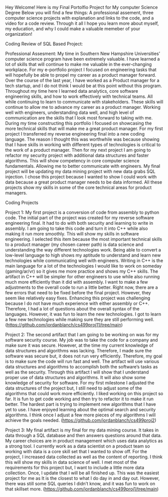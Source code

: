 Hey Welcome! 
Here is my Final Portolfio Project for My computer Science Degree
Below you will find a few things: A professional assement, three computer science projects with explanation and links to the code, and a video for a code review. 
Through it all I hope you learn more about myself, my education, and why I could make a valuable memeber of your organization!

Coding Review of SQL Based Project: 




Professional Assesment: 
My time in Southern New Hampshire Universities’ computer science program have been extremely valuable. I have learned a lot of skills that will continue to make me valuable in the ever-changing workplace. For my e-portfolio project I focused on engineering tasks that will hopefully be able to propel my career as a product manager forward. Over the course of the last year, I have worked as a Product manager for a tech startup, and I do not think I would be at this point without this program. Throughout my time here I learned data analytics, core software engineering skills, and how to work effectively with technical teams. All while continuing to learn to communicate with stakeholders. These skills will continue to allow me to advance my career as a product manager. Working well with engineers, understanding data well, and high level of communication are the skills that I look most forward to taking with me. 
	During my time constructing this portfolio I focused on showcasing the more technical skills that will make me a great product manager. For my first project I transferred my reverse engineering final into a new coding language. The reason I thought this was worthwhile was because showing that I have skills in working with different types of technologies is critical to the work of a product manager. Then for my next project I am going to refactor my security project with additional data structures and faster algorithms. This will show competency in core computer science fundamentals. Allowing me to better communicate with engineers. My final project will be updating my data mining project with new data grabs SQL injection. I chose this project because I wanted to show I could work with data because a great product manager needs to be data informed. All these projects show my skills in some of the core technical areas for product managers.

Coding Projects 

Project 1: My first project is a conversion of code from assembly to python code. The initial part of the project was created for my reverse software engineering final. It had to do with both security and learning to write in assembly. I am going to take this code and turn it into C++ while also making it run more smoothly. This will show my skills in software engineering. I selected this item because the most important technical skills to a product manager (my chosen career path) is data science and understanding the way different technologies work. Being able to convert a low-level language to high shows my aptitude to understand and learn new technologies while communicating well with engineers. Writing in C++ is the main language for a lot of the technologies I would like to work on someday (gaming/ar/vr) so it gives me more practice and shows my C++ skills. The artifact in C++ will be simpler for other engineers to use while also running much more efficiently than it did with assembly. I want to make a few adjustments to the overall code to run a little better. Right now, there are a few errors that need to be fixed before the final project. However, they seem like relatively easy fixes. Enhancing this project was challenging because I do not have much experience with either assembly or C++. Therefore, I had a lot of questions about the overall syntax of the languages. However, it was fun to learn the new technologies. I got to learn a few new technologies while making sure they are still performing well. (https://github.com/jordanblanch/cs499proj11/tree/main)

Project 2: The second artifact that I am going to be working on was for my software security course. My job was to take the code for a company and make sure it was secure. However, at the time my current knowledge of data structures and algorithms was lacking. Therefore, I made sure the software was secure but, it does not run very efficiently. Therefore, my goal is to make sure the code will run fast and well. The artifact will use various data structures and algorithms to accomplish both the software’s tasks as well as the security. Through this artifact I will show that I understand proper use of data structures and algorithms. It will also show some knowledge of security for software. For my first milestone I adjusted the data structures of the project but, I still need to adjust some of the algorithms that could work more efficiently. I liked working on this project so far. It is fun to get code working and then try to refactor it to make it run better. The hardest part is trying to implement new algorithms that I have yet to use. I have enjoyed learning about the optimal search and security algorithms. I think once I adjust a few more pieces of my algorithms I will achieve the goals needed. (https://github.com/jordanblanch/cs499proj2)

Project 3: My final artifact is my final for my data mining course. It takes in data through a SQL database and then answers questions around that data. My career choices are in product management which uses data analytics as a strong tool. I currently work as a data scientist on a product team so working with data is a core skill set that I wanted to show off. For the project, I increased data collected as well as the content of reporting. I think this will show my skills in data science of well. I met most of the requirements for this project but, I want to include a little more data collection. Once, I update that I will be all finished up. This was the easiest project for me as It is the closest to what I do day in and day out. However, there was still some SQL queries I didn’t know, and it was fun to work on that skillset more. (https://github.com/jordanblanch/cs499proj1/tree/main)

